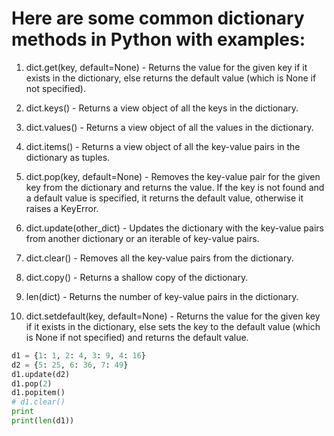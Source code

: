 # Here are some common dictionary methods in Python with examples:

1. dict.get(key, default=None) - Returns the value for the given key if it exists in the dictionary, else returns the default value (which is None if not specified).

2. dict.keys() - Returns a view object of all the keys in the dictionary.

3. dict.values() - Returns a view object of all the values in the dictionary.

4. dict.items() - Returns a view object of all the key-value pairs in the dictionary as tuples.

5. dict.pop(key, default=None) - Removes the key-value pair for the given key from the dictionary and returns the value. If the key is not found and a default value is specified, it returns the default value, otherwise it raises a KeyError.

6. dict.update(other_dict) - Updates the dictionary with the key-value pairs from another dictionary or an iterable of key-value pairs.

7. dict.clear() - Removes all the key-value pairs from the dictionary.

8. dict.copy() - Returns a shallow copy of the dictionary.

9. len(dict) - Returns the number of key-value pairs in the dictionary.

10. dict.setdefault(key, default=None) - Returns the value for the given key if it exists in the dictionary, else sets the key to the default value (which is None if not specified) and returns the default value.

```python
d1 = {1: 1, 2: 4, 3: 9, 4: 16}
d2 = {5: 25, 6: 36, 7: 49}
d1.update(d2)
d1.pop(2)
d1.popitem()
# d1.clear()
print
print(len(d1))

```
